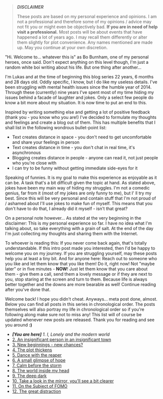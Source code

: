 > **_DISCLAIMER_**
>
> These posts are based on my personal experience and opinions.
> I am not a professional and therefore some of my opinions / advice may not fit you or might even be objectively bad.
> **If you are in need of help visit a professional.**
> Most posts will be about events that have happened a lot of years ago.
> I may recall them differently or alter them slightly for plot convenience.
> Any names mentioned are made up.
> May you continue at your own discretion.

"Hi. Welcome to... whatever this is" as Bo Burnham, one of my personal heroes, once said.
Don't expect anything on this level though, I'm just a random white boi writing about his life.
But one thing after another...

I'm Lukas and at the time of beginning this blog series 22 years, 6 months and 28 days old.
Oddly specific, I know, but I do like my useless details.
I've been struggling with mental health issues since the humble year of 2014.
Through these (currently) nine years I've spent most of my time hiding my issues behind a facade of laughter and jokes.
Only a select few people do know a bit more about my situation.
It is now time to put an end to this.

Inspired by writing something else and getting a lot of positive feedback (thank you - you know who you are!) I've decided to formulate my thoughts and feelings and create a blog out of them.
This has multiple benefits that I shall list in the following wondrous bullet-point list:

* Text creates distance in space - you don't need to get uncomfortable and share your feelings in person
* Text creates distance in time - you don't chat in real time, it's asynchronous
* Blogging creates distance in people - anyone can read it, not just people who you're close with
* I can try to be funny without getting immediate side-eyes for it

Speaking of funnies. It is my goal to make this experience as enjoyable as it can be.
A task that's a bit difficult given the topic at hand.
As stated above, jokes have been my main way of hiding my struggles.
I'm not a comedic genius, far from it (most of my jokes are only funny to me), but I' ll try my best.
Since this will be very personal and contain stuff that I'm not proud of / ashamed about I'll use jokes to make fun of myself.
This means that you don't have to do that, I already did it myself - isn't that great?

On a personal note however... As stated at the very beginning in the disclaimer:
This is my personal experience so far.
I have no idea what I'm talking about, so take everything with a grain of salt.
At the end of the day I'm just collecting my thoughts and sharing them with the Internet.

To whoever is reading this:
If you never come back again, that's totally understandable.
If this intro post made you interested, then I'd be happy to welcome you on my journey.
If you are struggling yourself, may these posts help you at least a tiny bit.
And for anyone here:
Reach out to someone who you like and let them know that you like them!
Do it, right now!
Not "maybe later" or in five minutes - **NOW**!
Just let them know that you care about them - give them a call, send them a lovely message or if they are next to you, stop staring at the screen and turn to them.
Because life is always better together and the downs are more bearable as well!
Continue reading after you've done that.

Welcome back!
I hope you didn't cheat.
Anyways... meta post done, almost.
Below you can find all posts in this series in chronological order.
The posts themselves will also portray my life in chronological order so if you're following along make sure not to miss any!
This list will of course be updated whenever new posts are released.
Thank you for reading and see you around **:)**

* _**[You are here]** 1. I, Lonely and the modern world_
* [2. An insignificant person in an insignificant town](/blog/2023-02-05-mental2/)
* [3. New beginnings - new chances?](/blog/2023-02-06-mental3/)
* [4. The plot thickens](/blog/2023-02-07-mental4/)
* [5. Dance with the reaper](/blog/2023-02-09-mental5/)
* [6. A small glimpse of hope](/blog/2023-02-09-mental6/)
* [7. Calm before the storm](/blog/2023-02-10-mental7/)
* [8. The world inside my head](/blog/2023-02-11-mental8/)
* [9. The deep dark](/blog/2023-02-11-mental9/)
* [10. Take a look in the mirror, you’ll see a bit clearer](/blog/2023-02-19-mental10/)
* [11. On the Subject of FOMO](/blog/2023-02-26-mental11/)
* [12. The great distraction](/blog/2023-03-04-mental12/)